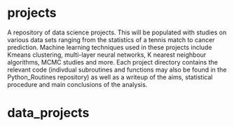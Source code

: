 # projects
A repository of data science projects. This will be populated with studies on various data sets ranging from the statistics of a tennis match to cancer prediction. Machine learning techniques used in these projects include Kmeans clustering, multi-layer neural networks, K nearest neighbour algorithms, MCMC studies and more. Each project directory contains the relevant code (indivdual subroutines and functions may also be found in the Python_Routines repository) as well as a writeup of the aims, statistical procedure and main conclusions of the analysis. 
# data_projects
